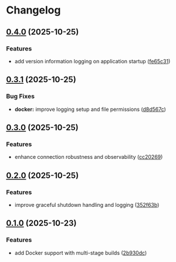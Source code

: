 # Changelog

## [0.4.0](https://github.com/AC-CodeProd/moonraker2mqtt/compare/v0.3.1...v0.4.0) (2025-10-25)


### Features

* add version information logging on application startup ([fe65c31](https://github.com/AC-CodeProd/moonraker2mqtt/commit/fe65c31f232a8678791686e8d6c630c910292364))

## [0.3.1](https://github.com/AC-CodeProd/moonraker2mqtt/compare/v0.3.0...v0.3.1) (2025-10-25)


### Bug Fixes

* **docker:** improve logging setup and file permissions ([d8d567c](https://github.com/AC-CodeProd/moonraker2mqtt/commit/d8d567c528e2f5e725cd76b580a8651ed0de5dc5))

## [0.3.0](https://github.com/AC-CodeProd/moonraker2mqtt/compare/v0.2.0...v0.3.0) (2025-10-25)


### Features

* enhance connection robustness and observability ([cc20269](https://github.com/AC-CodeProd/moonraker2mqtt/commit/cc202696f20fea99914c087e852f526a27a22797))

## [0.2.0](https://github.com/AC-CodeProd/moonraker2mqtt/compare/v0.1.0...v0.2.0) (2025-10-25)


### Features

* improve graceful shutdown handling and logging ([352f63b](https://github.com/AC-CodeProd/moonraker2mqtt/commit/352f63bbca046eaed3c1d754bd89d384b9c7fb87))

## [0.1.0](https://github.com/AC-CodeProd/moonraker2mqtt/compare/v0.0.1...v0.1.0) (2025-10-23)


### Features

* add Docker support with multi-stage builds ([2b930dc](https://github.com/AC-CodeProd/moonraker2mqtt/commit/2b930dcdc988220487dc7eb0953f3d45a92dd1b4))
